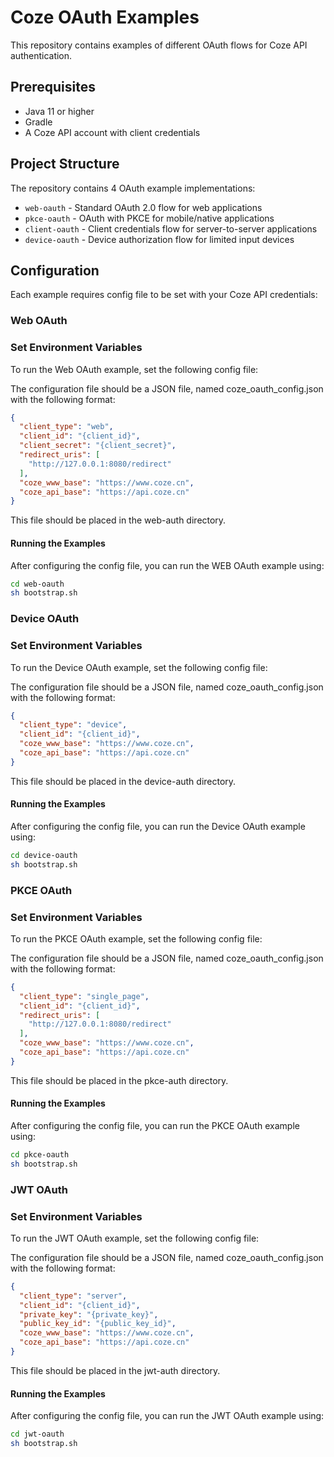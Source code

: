 # Coze OAuth Examples

This repository contains examples of different OAuth flows for Coze API authentication.

## Prerequisites

- Java 11 or higher
- Gradle
- A Coze API account with client credentials

## Project Structure

The repository contains 4 OAuth example implementations:

- `web-oauth` - Standard OAuth 2.0 flow for web applications
- `pkce-oauth` - OAuth with PKCE for mobile/native applications 
- `client-oauth` - Client credentials flow for server-to-server applications
- `device-oauth` - Device authorization flow for limited input devices

## Configuration

Each example requires config file to be set with your Coze API credentials:

### Web OAuth

### Set Environment Variables

To run the Web OAuth example, set the following config file:

The configuration file should be a JSON file, named coze_oauth_config.json with the following format:
```json
{
  "client_type": "web",
  "client_id": "{client_id}",
  "client_secret": "{client_secret}",
  "redirect_uris": [
    "http://127.0.0.1:8080/redirect"
  ],
  "coze_www_base": "https://www.coze.cn",
  "coze_api_base": "https://api.coze.cn"
}
```

This file should be placed in the web-auth directory.

#### Running the Examples

After configuring the config file, you can run the WEB OAuth example using:

```bash
cd web-oauth
sh bootstrap.sh
```

### Device OAuth

### Set Environment Variables

To run the Device OAuth example, set the following config file:

The configuration file should be a JSON file, named coze_oauth_config.json with the following format:
```json
{
  "client_type": "device",
  "client_id": "{client_id}",
  "coze_www_base": "https://www.coze.cn",
  "coze_api_base": "https://api.coze.cn"
}
```
This file should be placed in the device-auth directory.

#### Running the Examples

After configuring the config file, you can run the Device OAuth example using:

```bash
cd device-oauth
sh bootstrap.sh
```

### PKCE OAuth

### Set Environment Variables

To run the PKCE OAuth example, set the following config file:

The configuration file should be a JSON file, named coze_oauth_config.json with the following format:
```json
{
  "client_type": "single_page",
  "client_id": "{client_id}",
  "redirect_uris": [
    "http://127.0.0.1:8080/redirect"
  ],
  "coze_www_base": "https://www.coze.cn",
  "coze_api_base": "https://api.coze.cn"
}
```
This file should be placed in the pkce-auth directory.

#### Running the Examples

After configuring the config file, you can run the PKCE OAuth example using:

```bash
cd pkce-oauth
sh bootstrap.sh
```

### JWT OAuth

### Set Environment Variables

To run the JWT OAuth example, set the following config file:

The configuration file should be a JSON file, named coze_oauth_config.json with the following format:
```json
{
  "client_type": "server",
  "client_id": "{client_id}",
  "private_key": "{private_key}",
  "public_key_id": "{public_key_id}",
  "coze_www_base": "https://www.coze.cn",
  "coze_api_base": "https://api.coze.cn"
}
```
This file should be placed in the jwt-auth directory.

#### Running the Examples

After configuring the config file, you can run the JWT OAuth example using:

```bash
cd jwt-oauth
sh bootstrap.sh
```